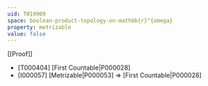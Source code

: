 ```yaml
---
uid: T019909
space: boolean-product-topology-on-mathbb{r}^{omega}
property: metrizable
value: false
---
```

[[Proof]]

* [T000404] [First Countable|P000028]
* [I000057] [Metrizable|P000053] => [First Countable|P000028]

